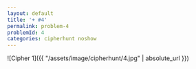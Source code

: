```yaml
---
layout: default
title: '+ #4'
permalink: problem-4
problemId: 4
categories: cipherhunt noshow
---
```

![Cipher 1]({{ "/assets/image/cipherhunt/4.jpg" | absolute_url }})
